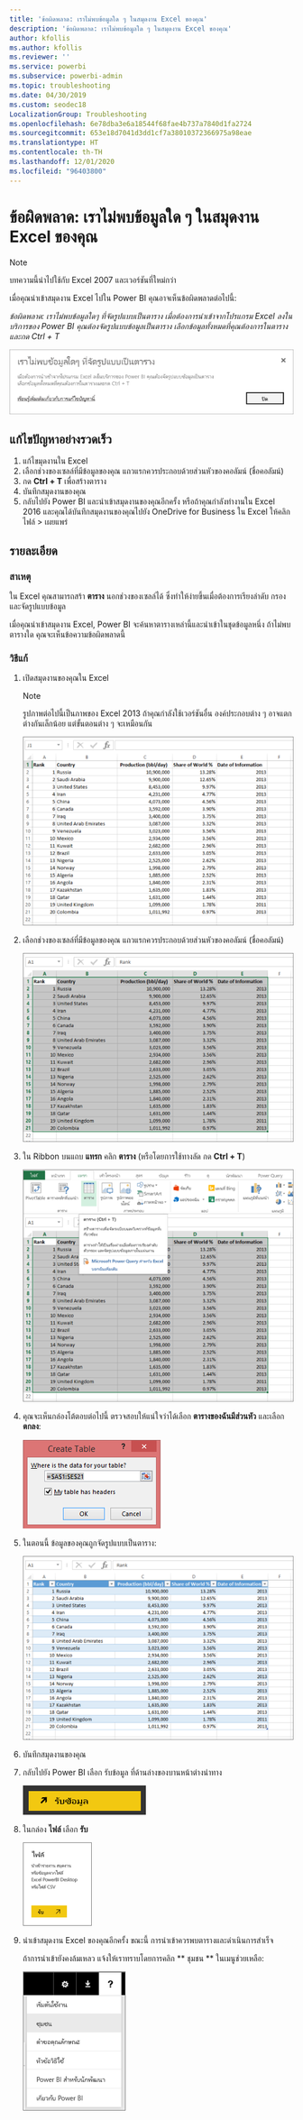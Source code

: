 ```yaml
---
title: 'ข้อผิดพลาด: เราไม่พบข้อมูลใด ๆ ในสมุดงาน Excel ของคุณ'
description: 'ข้อผิดพลาด: เราไม่พบข้อมูลใด ๆ ในสมุดงาน Excel ของคุณ'
author: kfollis
ms.author: kfollis
ms.reviewer: ''
ms.service: powerbi
ms.subservice: powerbi-admin
ms.topic: troubleshooting
ms.date: 04/30/2019
ms.custom: seodec18
LocalizationGroup: Troubleshooting
ms.openlocfilehash: 6e78dba3e6a18544f68fae4b737a7840d1fa2724
ms.sourcegitcommit: 653e18d7041d3dd1cf7a38010372366975a98eae
ms.translationtype: HT
ms.contentlocale: th-TH
ms.lasthandoff: 12/01/2020
ms.locfileid: "96403800"
---
```

# <a name="error-we-couldnt-find-any-data-in-your-excel-workbook"></a>ข้อผิดพลาด: เราไม่พบข้อมูลใด ๆ ในสมุดงาน Excel ของคุณ

>[!NOTE]  
>บทความนี้นำไปใช้กับ Excel 2007 และเวอร์ชันที่ใหม่กว่า

เมื่อคุณนำเข้าสมุดงาน Excel ไปใน Power BI คุณอาจเห็นข้อผิดพลาดต่อไปนี้:

*ข้อผิดพลาด: เราไม่พบข้อมูลใดๆ ที่จัดรูปแบบเป็นตาราง เมื่อต้องการนำเข้าจากโปรแกรม Excel ลงในบริการของ Power BI คุณต้องจัดรูปแบบข้อมูลเป็นตาราง เลือกข้อมูลทั้งหมดที่คุณต้องการในตารางและกด Ctrl + T*

![ไม่พบข้อมูลในสมุดงาน](media/service-admin-troubleshoot-excel-workbook-data/power-bi-we-couldnt-find-any-data.png)

## <a name="quick-solution"></a>แก้ไขปัญหาอย่างรวดเร็ว
1. แก้ไขมุดงานใน Excel
2. เลือกช่วงของเซลล์ที่มีข้อมูลของคุณ แถวแรกควรประกอบด้วยส่วนหัวของคอลัมน์ (ชื่อคอลัมน์)
3. กด **Ctrl + T** เพื่อสร้างตาราง
4. บันทึกสมุดงานของคุณ
5. กลับไปยัง Power BI และนำเข้าสมุดงานของคุณอีกครั้ง หรือถ้าคุณกำลังทำงานใน Excel 2016 และคุณได้บันทึกสมุดงานของคุณไปยัง OneDrive for Business ใน Excel ให้คลิกไฟล์ > เผยแพร่

## <a name="details"></a>รายละเอียด
### <a name="cause"></a>สาเหตุ
ใน Excel คุณสามารถสร้า **ตาราง** นอกช่วงของเซลล์ได้ ซึ่งทำให้ง่ายขึ้นเมื่อต้องการเรียงลำดับ กรอง และจัดรูปแบบข้อมูล

เมื่อคุณนำเข้าสมุดงาน Excel, Power BI จะค้นหาตารางเหล่านี้และนำเข้าในชุดข้อมูลหนึ่ง ถ้าไม่พบตารางใด คุณจะเห็นข้อความข้อผิดพลาดนี้

### <a name="solution"></a>วิธีแก้
1. เปิดสมุดงานของคุณใน Excel 
    >[!NOTE]
    >รูปภาพต่อไปนี้เป็นภาพของ Excel 2013 ถ้าคุณกำลังใช้เวอร์ชันอื่น องค์ประกอบต่าง ๆ อาจแตกต่างกันเล็กน้อย แต่ขั้นตอนต่าง ๆ จะเหมือนกัน
    
    ![เปิดเวิร์กบุ๊ก](media/service-admin-troubleshoot-excel-workbook-data/power-bi-troubleshoot-excel-worksheet-1.png)
2. เลือกช่วงของเซลล์ที่มีข้อมูลของคุณ แถวแรกควรประกอบด้วยส่วนหัวของคอลัมน์ (ชื่อคอลัมน์)
   
    ![เลือกช่วงของเซลล์](media/service-admin-troubleshoot-excel-workbook-data/power-bi-troubleshoot-excel-worksheet-2.png)
3. ใน Ribbon บนแถบ **แทรก** คลิก **ตาราง** (หรือโดยการใช้ทางลัด กด **Ctrl + T**)
   
    ![ใส่ตาราง](media/service-admin-troubleshoot-excel-workbook-data/power-bi-troubleshoot-excel-worksheet-3.png)
4. คุณจะเห็นกล่องโต้ตอบต่อไปนี้ ตรวจสอบให้แน่ใจว่าได้เลือก **ตารางของฉันมีส่วนหัว** และเลือก **ตกลง**:
   
    ![สร้างตาราง](media/service-admin-troubleshoot-excel-workbook-data/power-bi-troubleshoot-excel-create-table.png)
5. ในตอนนี้ ข้อมูลของคุณถูกจัดรูปแบบเป็นตาราง:
   
    ![ข้อมูลที่จัดรูปแบบเป็นตาราง](media/service-admin-troubleshoot-excel-workbook-data/power-bi-troubleshoot-excel-table.png)
6. บันทึกสมุดงานของคุณ
7. กลับไปยัง Power BI เลือก รับข้อมูล ที่ด้านล่างของบานหน้าต่างนำทาง
   
    ![รับข้อมูล](media/service-admin-troubleshoot-excel-workbook-data/power-bi-get-data.png)
8. ในกล่อง **ไฟล์** เลือก **รับ**
   
    ![รับไฟล์](media/service-admin-troubleshoot-excel-workbook-data/power-bi-get-files.png)
9. นำเข้าสมุดงาน Excel ของคุณอีกครั้ง ขณะนี้ การนำเข้าควรพบตารางและดำเนินการสำเร็จ
   
    ถ้าการนำเข้ายังคงล้มเหลว แจ้งให้เราทราบโดยการคลิก ** ชุมชน ** ในเมนูช่วยเหลือ:
   
    ![ลิงก์ไปยังกลุ่มชุมชน](media/service-admin-troubleshoot-excel-workbook-data/power-bi-question-menu-community.png)
